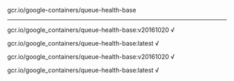 gcr.io/google-containers/queue-health-base 

----
gcr.io/google_containers/queue-health-base:v20161020 √

gcr.io/google_containers/queue-health-base:latest √

gcr.io/google_containers/queue-health-base:v20161020 √

gcr.io/google_containers/queue-health-base:latest √

